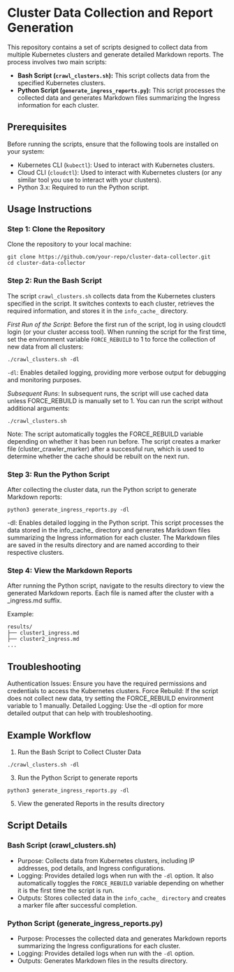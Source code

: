 # Cluster Data Collection and Report Generation
This repository contains a set of scripts designed to collect data from multiple Kubernetes clusters and generate detailed Markdown reports. The process involves two main scripts:

- **Bash Script (```crawl_clusters.sh```):** This script collects data from the specified Kubernetes clusters.
- **Python Script (```generate_ingress_reports.py```):** This script processes the collected data and generates Markdown files summarizing the Ingress information for each cluster.

  
## Prerequisites
Before running the scripts, ensure that the following tools are installed on your system:
- Kubernetes CLI (```kubectl```): Used to interact with Kubernetes clusters.
- Cloud CLI (```cloudctl```): Used to interact with Kubernetes clusters (or any similar tool you use to interact with your clusters).
- Python 3.x: Required to run the Python script.


## Usage Instructions
### Step 1: Clone the Repository
Clone the repository to your local machine:
```
git clone https://github.com/your-repo/cluster-data-collector.git
cd cluster-data-collector
```

### Step 2: Run the Bash Script
The script ```crawl_clusters.sh``` collects data from the Kubernetes clusters specified in the script. It switches contexts to each cluster, retrieves the required information, and stores it in the ```info_cache_``` directory.

*First Run of the Script*: Before the first run of the script, log in using cloudctl login (or your cluster access tool).
When running the script for the first time, set the environment variable ```FORCE_REBUILD``` to 1 to force the collection of new data from all clusters:

```
./crawl_clusters.sh -dl
```
```-dl```: Enables detailed logging, providing more verbose output for debugging and monitoring purposes.

*Subsequent Runs*: In subsequent runs, the script will use cached data unless FORCE_REBUILD is manually set to 1. You can run the script without additional arguments:
```
./crawl_clusters.sh
```
Note: The script automatically toggles the FORCE_REBUILD variable depending on whether it has been run before. The script creates a marker file (cluster_crawler_marker) after a successful run, which is used to determine whether the cache should be rebuilt on the next run.

### Step 3: Run the Python Script
After collecting the cluster data, run the Python script to generate Markdown reports:
```
python3 generate_ingress_reports.py -dl
```
-dl: Enables detailed logging in the Python script.
This script processes the data stored in the info_cache_ directory and generates Markdown files summarizing the Ingress information for each cluster. The Markdown files are saved in the results directory and are named according to their respective clusters.

### Step 4: View the Markdown Reports
After running the Python script, navigate to the results directory to view the generated Markdown reports. Each file is named after the cluster with a _ingress.md suffix.

Example:
```
results/
├── cluster1_ingress.md
├── cluster2_ingress.md
...
```

## Troubleshooting
Authentication Issues: Ensure you have the required permissions and credentials to access the Kubernetes clusters.
Force Rebuild: If the script does not collect new data, try setting the FORCE_REBUILD environment variable to 1 manually.
Detailed Logging: Use the -dl option for more detailed output that can help with troubleshooting.

## Example Workflow
1. Run the Bash Script to Collect Cluster Data
```
./crawl_clusters.sh -dl
```
3. Run the Python Script to generate reports
```
python3 generate_ingress_reports.py -dl
```
5. View the generated Reports in the results directory

## Script Details
### Bash Script (crawl_clusters.sh)
- Purpose: Collects data from Kubernetes clusters, including IP addresses, pod details, and Ingress configurations.
- Logging: Provides detailed logs when run with the ```-dl``` option. It also automatically toggles the ```FORCE_REBUILD``` variable depending on whether it is the first time the script is run.
- Outputs: Stores collected data in the ```info_cache_ directory``` and creates a marker file after successful completion.

### Python Script (generate_ingress_reports.py)
- Purpose: Processes the collected data and generates Markdown reports summarizing the Ingress configurations for each cluster.
- Logging: Provides detailed logs when run with the ```-dl``` option.
- Outputs: Generates Markdown files in the results directory.
